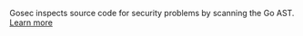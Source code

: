 Gosec inspects source code for security problems by scanning the Go AST. [Learn more](https://github.com/securego/gosec)
